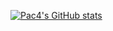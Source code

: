 [![Pac4's GitHub stats](https://github-readme-stats.vercel.app/api?username=Pac4games&hide=issues,pr,contribs)](https://github.com/Pac4games/github-readme-stats)
